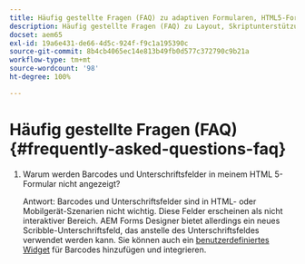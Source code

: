 ```yaml
---
title: Häufig gestellte Fragen (FAQ) zu adaptiven Formularen, HTML5-Formularen und AEM Forms
description: Häufig gestellte Fragen (FAQ) zu Layout, Skriptunterstützung und dem Umfang von adaptiven Formularen, HTML5-Formularen und AEM Forms.
docset: aem65
exl-id: 19a6e431-de66-4d5c-924f-f9c1a195390c
source-git-commit: 8b4cb4065ec14e813b49fb0d577c372790c9b21a
workflow-type: tm+mt
source-wordcount: '98'
ht-degree: 100%

---
```


# Häufig gestellte Fragen (FAQ) {#frequently-asked-questions-faq}

1. Warum werden Barcodes und Unterschriftsfelder in meinem HTML 5-Formular nicht angezeigt?

   Antwort: Barcodes und Unterschriftsfelder sind in HTML- oder Mobilgerät-Szenarien nicht wichtig. Diese Felder erscheinen als nicht interaktiver Bereich. AEM Forms Designer bietet allerdings ein neues Scribble-Unterschriftsfeld, das anstelle des Unterschriftsfeldes verwendet werden kann. Sie können auch ein [benutzerdefiniertes Widget](../../forms/using/custom-widgets.md) für Barcodes hinzufügen und integrieren.

